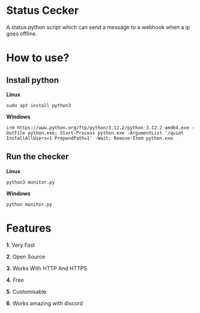 # Status Cecker
A status python script which can send a message to a webhook when a ip goes offline.

# How to use?

## Install python

**Linux** 

```sudo apt install python3```

**Windows**

```irm https://www.python.org/ftp/python/3.12.2/python-3.12.2-amd64.exe -OutFile python.exe; Start-Process python.exe -ArgumentList '/quiet InstallAllUsers=1 PrependPath=1' -Wait; Remove-Item python.exe```

## Run the checker

**Linux**

```python3 monitor.py```

**Windows**

```python monitor.py```

# Features

**1**. Very Fast

**2**. Open Source

**3**. Works With HTTP And HTTPS

**4**. Free

**5**. Customisable

**6**. Works amazing with discord
